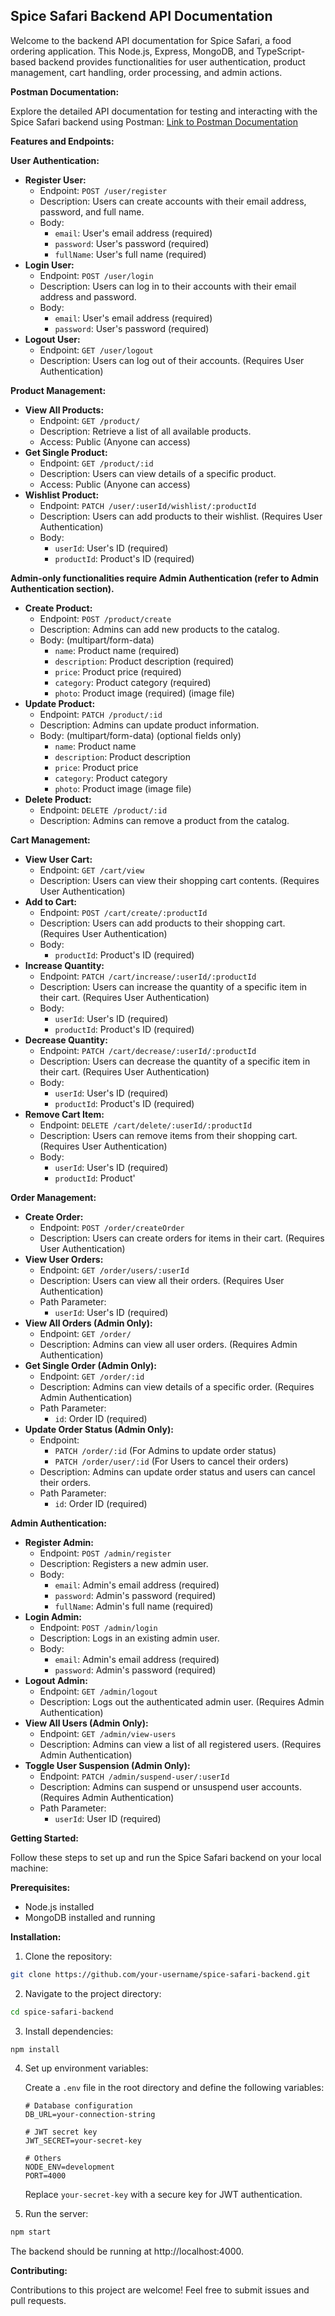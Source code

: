 ## Spice Safari Backend API Documentation

Welcome to the backend API documentation for Spice Safari, a food ordering application. This Node.js, Express, MongoDB, and TypeScript-based backend provides functionalities for user authentication, product management, cart handling, order processing, and admin actions.

**Postman Documentation:**

Explore the detailed API documentation for testing and interacting with the Spice Safari backend using Postman: [Link to Postman Documentation](link_to_postman_documentation)

**Features and Endpoints:**

**User Authentication:**

* **Register User:**
    * Endpoint: `POST /user/register`
    * Description: Users can create accounts with their email address, password, and full name.
    * Body:
        * `email`: User's email address (required)
        * `password`: User's password (required)
        * `fullName`: User's full name (required)
* **Login User:**
    * Endpoint: `POST /user/login`
    * Description: Users can log in to their accounts with their email address and password.
    * Body:
        * `email`: User's email address (required)
        * `password`: User's password (required)
* **Logout User:**
    * Endpoint: `GET /user/logout`
    * Description: Users can log out of their accounts. (Requires User Authentication)

**Product Management:**

* **View All Products:**
    * Endpoint: `GET /product/`
    * Description: Retrieve a list of all available products.
    * Access: Public (Anyone can access)
* **Get Single Product:**
    * Endpoint: `GET /product/:id`
    * Description: Users can view details of a specific product.
    * Access: Public (Anyone can access)
* **Wishlist Product:**
    * Endpoint: `PATCH /user/:userId/wishlist/:productId`
    * Description: Users can add products to their wishlist. (Requires User Authentication)
    * Body:
        * `userId`: User's ID (required)
        * `productId`: Product's ID (required)

**Admin-only functionalities require Admin Authentication (refer to Admin Authentication section).**

* **Create Product:**
    * Endpoint: `POST /product/create`
    * Description: Admins can add new products to the catalog.
    * Body: (multipart/form-data)
        * `name`: Product name (required)
        * `description`: Product description (required)
        * `price`: Product price (required)
        * `category`: Product category (required)
        * `photo`: Product image (required) (image file)
* **Update Product:**
    * Endpoint: `PATCH /product/:id`
    * Description: Admins can update product information.
    * Body: (multipart/form-data) (optional fields only)
        * `name`: Product name
        * `description`: Product description
        * `price`: Product price
        * `category`: Product category
        * `photo`: Product image (image file)
* **Delete Product:**
    * Endpoint: `DELETE /product/:id`
    * Description: Admins can remove a product from the catalog.

**Cart Management:**

* **View User Cart:**
    * Endpoint: `GET /cart/view`
    * Description: Users can view their shopping cart contents. (Requires User Authentication)
* **Add to Cart:**
    * Endpoint: `POST /cart/create/:productId`
    * Description: Users can add products to their shopping cart. (Requires User Authentication)
    * Body:
        * `productId`: Product's ID (required)
* **Increase Quantity:**
    * Endpoint: `PATCH /cart/increase/:userId/:productId`
    * Description: Users can increase the quantity of a specific item in their cart. (Requires User Authentication)
    * Body:
        * `userId`: User's ID (required)
        * `productId`: Product's ID (required)
* **Decrease Quantity:**
    * Endpoint: `PATCH /cart/decrease/:userId/:productId`
    * Description: Users can decrease the quantity of a specific item in their cart. (Requires User Authentication)
    * Body:
        * `userId`: User's ID (required)
        * `productId`: Product's ID (required)
* **Remove Cart Item:**
    * Endpoint: `DELETE /cart/delete/:userId/:productId`
    * Description: Users can remove items from their shopping cart. (Requires User Authentication)
    * Body:
        * `userId`: User's ID (required)
        * `productId`: Product'

**Order Management:**

* **Create Order:**
    * Endpoint: `POST /order/createOrder`
    * Description: Users can create orders for items in their cart. (Requires User Authentication)
* **View User Orders:**
    * Endpoint: `GET /order/users/:userId`
    * Description: Users can view all their orders. (Requires User Authentication)
    * Path Parameter:
        * `userId`: User's ID (required)
* **View All Orders (Admin Only):**
    * Endpoint: `GET /order/`
    * Description: Admins can view all user orders. (Requires Admin Authentication)
* **Get Single Order (Admin Only):**
    * Endpoint: `GET /order/:id`
    * Description: Admins can view details of a specific order. (Requires Admin Authentication)
    * Path Parameter:
        * `id`: Order ID (required)
* **Update Order Status (Admin Only):**
    * Endpoint: 
        * `PATCH /order/:id` (For Admins to update order status)
        * `PATCH /order/user/:id` (For Users to cancel their orders)
    * Description: Admins can update order status and users can cancel their orders.
    * Path Parameter:
        * `id`: Order ID (required)

**Admin Authentication:**

* **Register Admin:**
    * Endpoint: `POST /admin/register`
    * Description: Registers a new admin user.
    * Body:
        * `email`: Admin's email address (required)
        * `password`: Admin's password (required)
        * `fullName`: Admin's full name (required)
* **Login Admin:**
    * Endpoint: `POST /admin/login`
    * Description: Logs in an existing admin user.
    * Body:
        * `email`: Admin's email address (required)
        * `password`: Admin's password (required)
* **Logout Admin:**
    * Endpoint: `GET /admin/logout`
    * Description: Logs out the authenticated admin user. (Requires Admin Authentication)
* **View All Users (Admin Only):**
    * Endpoint: `GET /admin/view-users`
    * Description: Admins can view a list of all registered users. (Requires Admin Authentication)
* **Toggle User Suspension (Admin Only):**
    * Endpoint: `PATCH /admin/suspend-user/:userId`
    * Description: Admins can suspend or unsuspend user accounts. (Requires Admin Authentication)
    * Path Parameter:
        * `userId`: User ID (required)

**Getting Started:**

Follow these steps to set up and run the Spice Safari backend on your local machine:

**Prerequisites:**

* Node.js installed
* MongoDB installed and running

**Installation:**

1. Clone the repository:

```bash
git clone https://github.com/your-username/spice-safari-backend.git
```

2. Navigate to the project directory:

```bash
cd spice-safari-backend
```

3. Install dependencies:

```bash
npm install
```

4. Set up environment variables:

    Create a `.env` file in the root directory and define the following variables:

    ```
    # Database configuration
    DB_URL=your-connection-string

    # JWT secret key
    JWT_SECRET=your-secret-key

    # Others
    NODE_ENV=development
    PORT=4000
    ```

    Replace `your-secret-key` with a secure key for JWT authentication.

5. Run the server:

```bash
npm start
```

The backend should be running at http://localhost:4000.

**Contributing:**

Contributions to this project are welcome! Feel free to submit issues and pull requests.



